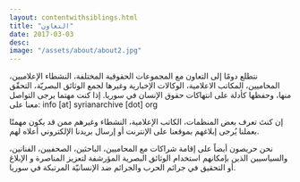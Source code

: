 ```yaml
---
layout: contentwithsiblings.html
title: "التعاون"
date: 2017-03-03
desc: 
image: "/assets/about/about2.jpg"
---
```


نتطلع دومًا إلى التعاون مع المجموعات الحقوقية المختلفة، النشطاء الإعلاميين، المحاميين، المكاتب الاعلامية، الوكالات الإخبارية وغيرها لجمع الوثائق البصريّة، التحقّق منها، وحفظها كأدلة على انتهاكات حقوق الإنسان في سوريا. إذا كنت مهتما يرجى التواصل معنا على:
info [at] syrianarchive [dot] org

إن كنتَ تعرف بعض المنظمات، الكاتب الإعلامية، النشطاء وغيرهم ممن قد يكون مهمتًا بعملنا يُرجى إبلاغهم بموقعنا على الإنترنت أو إرسال بريدنا الإلكتروني أعلاه لهم.

نحن حريصون أيضاً على إقامة شراكات مع المحاميين، الباحثين، الصحفيين، الفنانين، والسياسيين الذين بإمكانهم استخدام الوثائق البصرية المؤرشفة لتعزيز المناصرة و الإبلاغ أو التحقيق في جرائم الحرب والجرائم ضد الإنسانيّة المرتبكة في سوريا.
